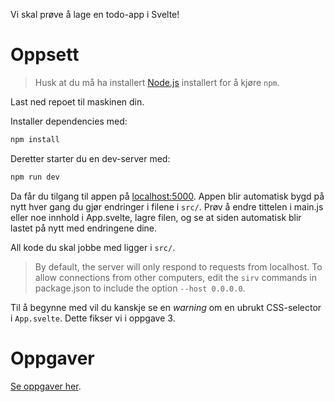 Vi skal prøve å lage en todo-app i Svelte!

# Oppsett
> Husk at du må ha installert [Node.js](https://nodejs.org) installert for å kjøre `npm`.

Last ned repoet til maskinen din.

Installer dependencies med:

```bash
npm install
```

Deretter starter du en dev-server med:

```bash
npm run dev
```

Da får du tilgang til appen på [localhost:5000](http://localhost:5000). Appen blir automatisk bygd på nytt hver gang du gjør endringer i filene i `src/`. Prøv å endre tittelen i main.js eller noe innhold i App.svelte, lagre filen, og se at siden automatisk blir lastet på nytt med endringene dine.

All kode du skal jobbe med ligger i `src/`.

> By default, the server will only respond to requests from localhost. To allow connections from other computers, edit the `sirv` commands in package.json to include the option `--host 0.0.0.0`.

Til å begynne med vil du kanskje se en *warning* om en ubrukt CSS-selector i `App.svelte`. Dette fikser vi i oppgave 3.

# Oppgaver
[Se oppgaver her](oppgaver/README.md).

